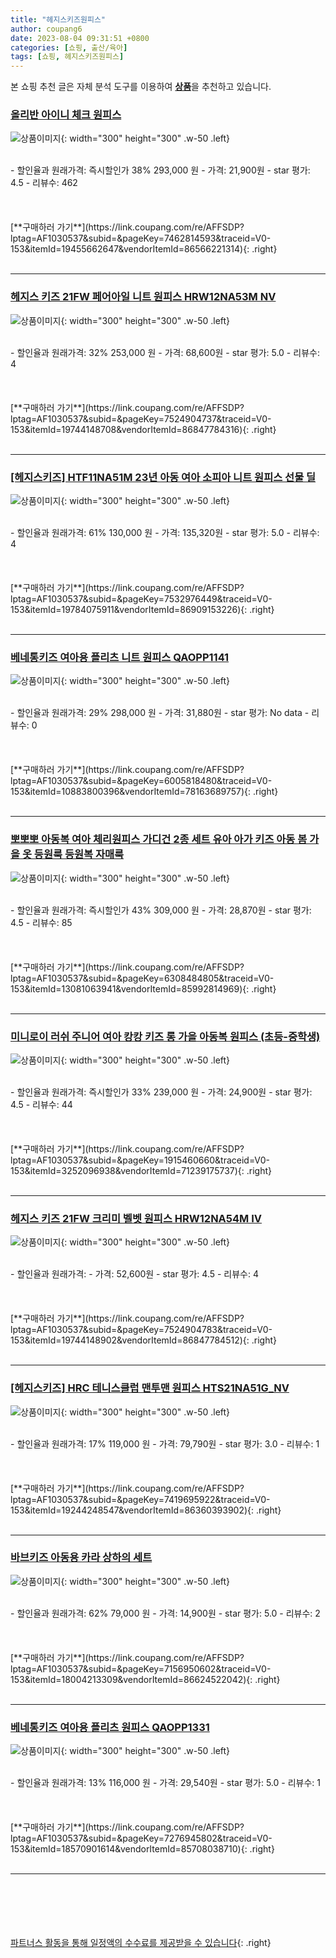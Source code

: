 ```yaml
---
title: "헤지스키즈원피스"
author: coupang6
date: 2023-08-04 09:31:51 +0800
categories: [쇼핑, 출산/육아]
tags: [쇼핑, 헤지스키즈원피스]
---
```


본 쇼핑 추천 글은 자체 분석 도구를 이용하여 [**상품**](https://link.coupang.com/a/bao1ui)을 추천하고 있습니다.

### [올리반 아이니 체크 원피스](https://link.coupang.com/re/AFFSDP?lptag=AF1030537&subid=&pageKey=7462814593&traceid=V0-153&itemId=19455662647&vendorItemId=86566221314)

![상품이미지](https://thumbnail6.coupangcdn.com/thumbnails/remote/230x230ex/image/vendor_inventory/4428/1a4ca2283fec9fd6a5ae3a16e44a1042427c999197a923203ab3208ad545.jpg){: width="300" height="300" .w-50 .left}


<br>
- 할인율과 원래가격: 즉시할인가 38%  293,000   원
- 가격: 21,900원
- star 평가: 4.5
- 리뷰수: 462
<br>
<br>
<br>
<br>
[**구매하러 가기**](https://link.coupang.com/re/AFFSDP?lptag=AF1030537&subid=&pageKey=7462814593&traceid=V0-153&itemId=19455662647&vendorItemId=86566221314){: .right}
<br>
<br>

---

### [헤지스 키즈 21FW 페어아일 니트 원피스 HRW12NA53M NV](https://link.coupang.com/re/AFFSDP?lptag=AF1030537&subid=&pageKey=7524904737&traceid=V0-153&itemId=19744148708&vendorItemId=86847784316)

![상품이미지](https://thumbnail8.coupangcdn.com/thumbnails/remote/230x230ex/image/vendor_inventory/5ce5/ba4d735af2827d736bfe9749d664bfbc5cc7a84546e4851734afc7af8a7c.jpg){: width="300" height="300" .w-50 .left}


<br>
- 할인율과 원래가격: 32%  253,000   원
- 가격: 68,600원
- star 평가: 5.0
- 리뷰수: 4
<br>
<br>
<br>
<br>
[**구매하러 가기**](https://link.coupang.com/re/AFFSDP?lptag=AF1030537&subid=&pageKey=7524904737&traceid=V0-153&itemId=19744148708&vendorItemId=86847784316){: .right}
<br>
<br>

---

### [[헤지스키즈] HTF11NA51M 23년 아동 여아 소피아 니트 원피스 선물 딜](https://link.coupang.com/re/AFFSDP?lptag=AF1030537&subid=&pageKey=7532976449&traceid=V0-153&itemId=19784075911&vendorItemId=86909153226)

![상품이미지](https://thumbnail9.coupangcdn.com/thumbnails/remote/230x230ex/image/vendor_inventory/5a75/b3e302a94f29f09d72447ffc0b2d9883aa73796039cc0fb0d5ba553f29f7.jpg){: width="300" height="300" .w-50 .left}


<br>
- 할인율과 원래가격: 61%  130,000   원
- 가격: 135,320원
- star 평가: 5.0
- 리뷰수: 4
<br>
<br>
<br>
<br>
[**구매하러 가기**](https://link.coupang.com/re/AFFSDP?lptag=AF1030537&subid=&pageKey=7532976449&traceid=V0-153&itemId=19784075911&vendorItemId=86909153226){: .right}
<br>
<br>

---

### [베네통키즈 여아용 플리츠 니트 원피스 QAOPP1141](https://link.coupang.com/re/AFFSDP?lptag=AF1030537&subid=&pageKey=6005818480&traceid=V0-153&itemId=10883800396&vendorItemId=78163689757)

![상품이미지](https://thumbnail6.coupangcdn.com/thumbnails/remote/230x230ex/image/retail/images/2021/08/11/14/8/f643b848-eb16-4820-b6e5-f16fe52b02a0.jpg){: width="300" height="300" .w-50 .left}


<br>
- 할인율과 원래가격: 29%  298,000   원
- 가격: 31,880원
- star 평가: No data
- 리뷰수: 0
<br>
<br>
<br>
<br>
[**구매하러 가기**](https://link.coupang.com/re/AFFSDP?lptag=AF1030537&subid=&pageKey=6005818480&traceid=V0-153&itemId=10883800396&vendorItemId=78163689757){: .right}
<br>
<br>

---

### [뽀뽀뽀 아동복 여아 체리원피스 가디건 2종 세트 유아 아가 키즈 아동 봄 가을 옷 등원룩 등원복 자매룩](https://link.coupang.com/re/AFFSDP?lptag=AF1030537&subid=&pageKey=6308484805&traceid=V0-153&itemId=13081063941&vendorItemId=85992814969)

![상품이미지](https://thumbnail6.coupangcdn.com/thumbnails/remote/230x230ex/image/vendor_inventory/0910/09ca506778fbe012b0f17492bb6bb63943794b408607021d6724464749f4.jpg){: width="300" height="300" .w-50 .left}


<br>
- 할인율과 원래가격: 즉시할인가 43%  309,000   원
- 가격: 28,870원
- star 평가: 4.5
- 리뷰수: 85
<br>
<br>
<br>
<br>
[**구매하러 가기**](https://link.coupang.com/re/AFFSDP?lptag=AF1030537&subid=&pageKey=6308484805&traceid=V0-153&itemId=13081063941&vendorItemId=85992814969){: .right}
<br>
<br>

---

### [미니로이 러쉬 주니어 여아 캉캉 키즈 롱 가을 아동복 원피스 (초등-중학생)](https://link.coupang.com/re/AFFSDP?lptag=AF1030537&subid=&pageKey=1915460660&traceid=V0-153&itemId=3252096938&vendorItemId=71239175737)

![상품이미지](https://thumbnail9.coupangcdn.com/thumbnails/remote/230x230ex/image/vendor_inventory/0e63/309d64c20de6ca959e65d7fb2393f4584406f6c647d20409eb5f99bbbd11.jpg){: width="300" height="300" .w-50 .left}


<br>
- 할인율과 원래가격: 즉시할인가 33%  239,000   원
- 가격: 24,900원
- star 평가: 4.5
- 리뷰수: 44
<br>
<br>
<br>
<br>
[**구매하러 가기**](https://link.coupang.com/re/AFFSDP?lptag=AF1030537&subid=&pageKey=1915460660&traceid=V0-153&itemId=3252096938&vendorItemId=71239175737){: .right}
<br>
<br>

---

### [헤지스 키즈 21FW 크리미 벨벳 원피스 HRW12NA54M IV](https://link.coupang.com/re/AFFSDP?lptag=AF1030537&subid=&pageKey=7524904783&traceid=V0-153&itemId=19744148902&vendorItemId=86847784512)

![상품이미지](https://thumbnail7.coupangcdn.com/thumbnails/remote/230x230ex/image/vendor_inventory/141f/1e003639a83eae4191eaa3ba5d7a004fc97e8fcc7802ea2bf8b2e854ffd3.jpg){: width="300" height="300" .w-50 .left}


<br>
- 할인율과 원래가격: 
- 가격: 52,600원
- star 평가: 4.5
- 리뷰수: 4
<br>
<br>
<br>
<br>
[**구매하러 가기**](https://link.coupang.com/re/AFFSDP?lptag=AF1030537&subid=&pageKey=7524904783&traceid=V0-153&itemId=19744148902&vendorItemId=86847784512){: .right}
<br>
<br>

---

### [[헤지스키즈] HRC 테니스클럽 맨투맨 원피스 HTS21NA51G_NV](https://link.coupang.com/re/AFFSDP?lptag=AF1030537&subid=&pageKey=7419695922&traceid=V0-153&itemId=19244248547&vendorItemId=86360393902)

![상품이미지](https://thumbnail8.coupangcdn.com/thumbnails/remote/230x230ex/image/vendor_inventory/be6d/3c14d400a8dba6fc32731658ac8097fef1eb754a4e876091155303e58db9.jpg){: width="300" height="300" .w-50 .left}


<br>
- 할인율과 원래가격: 17%  119,000   원
- 가격: 79,790원
- star 평가: 3.0
- 리뷰수: 1
<br>
<br>
<br>
<br>
[**구매하러 가기**](https://link.coupang.com/re/AFFSDP?lptag=AF1030537&subid=&pageKey=7419695922&traceid=V0-153&itemId=19244248547&vendorItemId=86360393902){: .right}
<br>
<br>

---

### [바브키즈 아동용 카라 상하의 세트](https://link.coupang.com/re/AFFSDP?lptag=AF1030537&subid=&pageKey=7156950602&traceid=V0-153&itemId=18004213309&vendorItemId=86624522042)

![상품이미지](https://thumbnail8.coupangcdn.com/thumbnails/remote/230x230ex/image/vendor_inventory/471b/b23e2dcc1ae724373fa10434c9437cdb6b4ac364620d671040f85925423f.jpg){: width="300" height="300" .w-50 .left}


<br>
- 할인율과 원래가격: 62%  79,000   원
- 가격: 14,900원
- star 평가: 5.0
- 리뷰수: 2
<br>
<br>
<br>
<br>
[**구매하러 가기**](https://link.coupang.com/re/AFFSDP?lptag=AF1030537&subid=&pageKey=7156950602&traceid=V0-153&itemId=18004213309&vendorItemId=86624522042){: .right}
<br>
<br>

---

### [베네통키즈 여아용 플리츠 원피스 QAOPP1331](https://link.coupang.com/re/AFFSDP?lptag=AF1030537&subid=&pageKey=7276945802&traceid=V0-153&itemId=18570901614&vendorItemId=85708038710)

![상품이미지](https://thumbnail7.coupangcdn.com/thumbnails/remote/230x230ex/image/retail/images/2023/04/18/17/6/bec6b758-c5ab-418f-a1e1-5a98720deb32.jpg){: width="300" height="300" .w-50 .left}


<br>
- 할인율과 원래가격: 13%  116,000   원
- 가격: 29,540원
- star 평가: 5.0
- 리뷰수: 1
<br>
<br>
<br>
<br>
[**구매하러 가기**](https://link.coupang.com/re/AFFSDP?lptag=AF1030537&subid=&pageKey=7276945802&traceid=V0-153&itemId=18570901614&vendorItemId=85708038710){: .right}
<br>
<br>

---
<br><br><br><br><br> [파트너스 활동을 통해 일정액의 수수료를 제공받을 수 있습니다](https://link.coupang.com/a/bao1ui){: .right}
